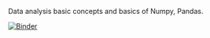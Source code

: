 Data analysis basic concepts and basics of Numpy, Pandas.

[![Binder](https://mybinder.org/badge_logo.svg)](https://mybinder.org/v2/gh/ltoco/Data-analysis-basics/master)

